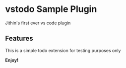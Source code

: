 # vstodo Sample Plugin

Jithin's first ever vs code plugin

## Features

This is a simple todo extension for testing purposes only

**Enjoy!**
